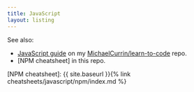 ```yaml
---
title: JavaScript
layout: listing
---
```


See also:

- [JavaScript guide] on my [MichaelCurrin/learn-to-code] repo.
- [NPM cheatsheet] in this repo.

[JavaScript guide]: https://github.com/MichaelCurrin/learn-to-code/blob/master/en/topics/scripting_languages/JavaScript/README.md
[MichaelCurrin/learn-to-code]: https://github.com/MichaelCurrin/learn-to-code/
[NPM cheatsheet]: {{ site.baseurl }}{% link cheatsheets/javascript/npm/index.md %}
